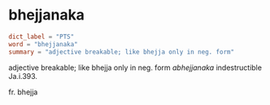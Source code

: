 # bhejjanaka

``` toml
dict_label = "PTS"
word = "bhejjanaka"
summary = "adjective breakable; like bhejja only in neg. form"
```

adjective breakable; like bhejja only in neg. form *abhejjanaka* indestructible Ja.i.393.

fr. bhejja

